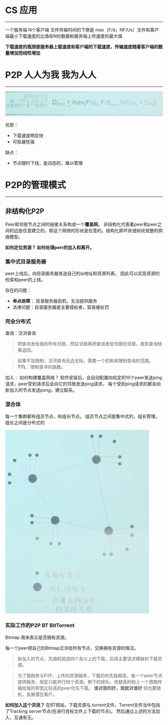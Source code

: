 # CS 应用 
---
一个服务端 N个客户端
文件传输时间的下限是 max（F/d，NF/Us）文件和客户端最小下载速度的比值和N份数据和服务端上传速度的最大值

**下载速度的瓶颈是服务器上载速度和客户端的下载速度，传输速度随着客户端的数量增加而线性增加**



# P2P 人人为我 我为人人
---
![下载速度](/images/image.png)

优势：
- 下载速度明显快
- 可拓展性强

缺点：
- 节点随时下线，是动态的，难以管理

# P2P的管理模式
---
## 非结构化P2P
Peer和邻居节点之间的链接关系构成一个**覆盖网**。
非结构化代表着peer和peer之间的边是任意建立的，即这个网络的形状是任意的。结构化即环状或树状规整的网络模型。


**如何定位资源？ 如何处理perr的加入和离开。**

### 集中式目录服务器
peer上线后，向目录服务器发送自己的ip地址和资源列表。 因此可以实现资源的检索和peer的上线。

存在的问题：
- **单点故障**： 目录服务器宕机，无法提供服务
- 法律问题：目录服务器是主要侵权者，容易被处罚

### 完全分布式
查询：泛洪查询
> 把查询发给我的所有邻居，然后邻居再把查询发给邻居的邻居，直到查询结果返回。

> 如果不加限制，泛洪查询无边无际，需要一个机制来限制查询的范围。**TTL**：限制查寻的跳数。

加入： 如何构建覆盖网络？
软件安装后，会自动配置向给定的10个peer发送ping请求，peer受到请求后会向它的邻居发送ping请求。 每个受到ping请求的都会向新加入的节点发送pong，建立联系。

### 混合体
每一个集群都有组员节点，和组长节点。
组员节点之间是集中式的，组长管理。组长之间是分布式的

![Alt text](/images/image1.png)

### 实际工作的P2P BT BitTorrent
Bitmap 用来表示是否拥有资源。

每一个peer把自己的Bitmap泛洪给所有节点，交换拥有资源的情况。

> 新加入的节点，先随机挑选四个及以上的下载，后续主要请求稀缺的下载资源。

> 为了鼓励参与P2P，上传的资源越多，下载的优先级越高。每一个peer节点提供服务，规定只能并行四个资源。剩下的排队。贡献高的和上一个周期传输给我的带宽比较高的peer优先下载。 **谁对我的好，我就对谁好** 但也要随机，发展潜在客户。

**如何加入这个洪流？**
在BT网站，下载资源与.torrent文件，Torrent文件当中包括了Tracking server节点(在进行目标文件上下载的节点)。 然后通过上述的方法加入，互通有无。
